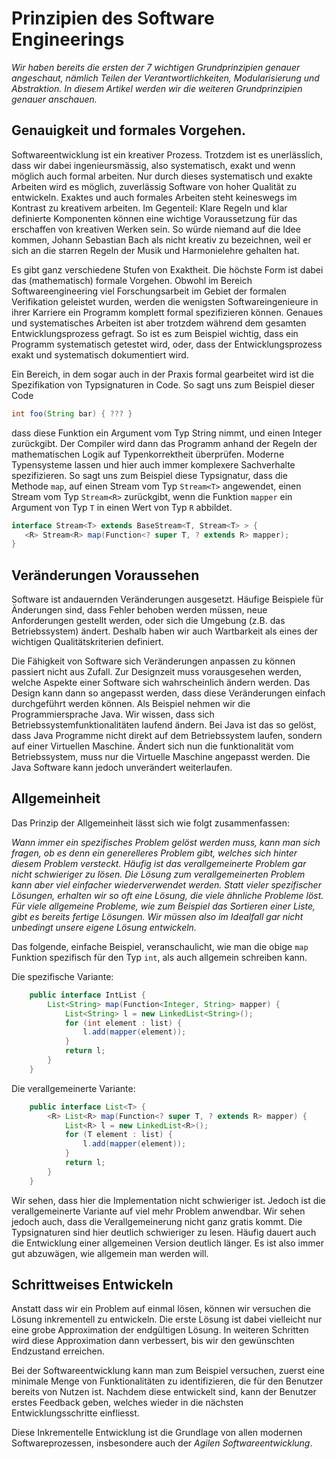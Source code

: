 # Prinzipien des Software Engineerings


*Wir haben bereits die ersten der 7 wichtigen Grundprinzipien genauer angeschaut, nämlich *Teilen der Verantwortlichkeiten*, *Modularisierung* und *Abstraktion*. 
In diesem Artikel werden wir die weiteren Grundprinzipien genauer anschauen.*

## Genauigkeit und formales Vorgehen. 

Softwareentwicklung ist ein kreativer Prozess. Trotzdem ist es unerlässlich, dass wir dabei ingenieursmässig, also systematisch, exakt und wenn möglich auch formal arbeiten. 
Nur durch dieses systematisch und exakte Arbeiten wird es möglich, zuverlässig Software von hoher Qualität zu entwickeln. 
Exaktes und auch formales Arbeiten steht keineswegs im Kontrast zu kreativem arbeiten. Im Gegenteil: Klare Regeln und klar definierte Komponenten können eine wichtige 
Voraussetzung für das erschaffen von kreativen Werken sein. So würde niemand auf die Idee kommen, Johann Sebastian Bach als nicht kreativ zu bezeichnen, weil er sich 
an die starren Regeln der Musik und Harmonielehre gehalten hat. 

Es gibt ganz verschiedene Stufen von Exaktheit. Die höchste Form ist dabei das (mathematisch) formale Vorgehen. Obwohl im Bereich Softwareengineering viel Forschungsarbeit im Gebiet der formalen Verifikation geleistet wurden, werden die wenigsten Softwareingenieure in ihrer Karriere ein Programm komplett formal spezifizieren können. Genaues und systematisches Arbeiten ist aber trotzdem während dem gesamten Entwicklungsprozess gefragt. So ist es zum Beispiel wichtig, dass ein Programm systematisch getestet wird, oder, dass der Entwicklungsprozess exakt und systematisch dokumentiert wird. 

Ein Bereich, in dem sogar auch in der Praxis formal gearbeitet wird ist die Spezifikation von Typsignaturen in Code.
So sagt uns zum Beispiel dieser Code
```java
int foo(String bar) { ??? }
```
dass diese Funktion ein Argument vom Typ String nimmt, und einen Integer zurückgibt. Der Compiler wird dann das Programm anhand der Regeln der mathematischen Logik 
auf Typenkorrektheit überprüfen. 
Moderne Typensysteme lassen und hier auch immer komplexere Sachverhalte spezifizieren. So sagt uns zum Beispiel diese Typsignatur, dass die Methode ```map```, auf 
einen Stream vom Typ ```Stream<T>``` angewendet, einen Stream vom Typ ```Stream<R>``` zurückgibt, wenn die Funktion ```mapper``` ein Argument von Typ ```T``` in einen Wert von Typ  ```R``` abbildet. 
```java 
interface Stream<T> extends BaseStream<T, Stream<T> > {
   <R> Stream<R> map(Function<? super T, ? extends R> mapper);
}
```

## Veränderungen Voraussehen


Software ist andauernden Veränderungen ausgesetzt. Häufige Beispiele für Änderungen sind, dass Fehler behoben werden müssen, neue Anforderungen gestellt werden, oder sich die Umgebung (z.B. das Betriebssystem) ändert. Deshalb haben wir auch Wartbarkeit als eines der wichtigen Qualitätskriterien definiert.  


Die Fähigkeit von Software sich Veränderungen anpassen zu können passiert nicht aus Zufall. Zur Designzeit muss vorausgesehen werden, welche Aspekte einer Software sich wahrscheinlich ändern werden. Das Design kann dann so angepasst werden, dass diese Veränderungen einfach durchgeführt werden können. 
Als Beispiel nehmen wir die Programmiersprache Java. Wir wissen, dass sich Betriebssystemfunktionalitäten laufend ändern. Bei Java ist das so gelöst, dass Java Programme nicht direkt auf dem Betriebssystem laufen, sondern auf einer Virtuellen Maschine. Ändert sich nun die funktionalität vom Betriebssystem, muss nur die Virtuelle Maschine angepasst werden. Die Java Software kann jedoch unverändert weiterlaufen. 
  

## Allgemeinheit

Das Prinzip der Allgemeinheit lässt sich wie folgt zusammenfassen:

*Wann immer ein spezifisches Problem gelöst werden muss, kann man sich fragen, ob es denn ein generelleres Problem gibt, welches sich hinter diesem Problem versteckt.
Häufig ist das verallgemeinerte Problem gar nicht schwieriger zu lösen. Die Lösung zum verallgemeinerten Problem kann aber viel einfacher wiederverwendet werden.
Statt vieler spezifischer Lösungen, erhalten wir so oft eine Lösung, die viele ähnliche Probleme löst. Für viele allgemeine Probleme, wie zum Beispiel das Sortieren einer Liste, gibt es bereits fertige Lösungen. Wir müssen also im Idealfall gar nicht unbedingt unsere eigene Lösung entwickeln.*

Das folgende, einfache Beispiel, veranschaulicht, wie man die obige ```map``` Funktion spezifisch für den Typ ```int```, als auch allgemein schreiben kann. 

Die spezifische Variante:
```java
    public interface IntList {
        List<String> map(Function<Integer, String> mapper) { 
            List<String> l = new LinkedList<String>();
            for (int element : list) { 
                l.add(mapper(element));
            }
            return l;
        }
    }
```
Die verallgemeinerte Variante:
```java
    public interface List<T> {
        <R> List<R> map(Function<? super T, ? extends R> mapper) {
            List<R> l = new LinkedList<R>();
            for (T element : list) { 
                l.add(mapper(element));
            }
            return l;
        }
    }    
```
Wir sehen, dass hier die Implementation nicht schwieriger ist. Jedoch ist die verallgemeinerte Variante auf viel mehr Problem anwendbar. 
Wir sehen jedoch auch, dass die Verallgemeinerung nicht ganz gratis kommt. Die Typsignaturen sind hier deutlich schwieriger zu lesen. 
Häufig dauert auch die Entwicklung einer allgemeinen Version deutlich länger. Es ist also immer gut abzuwägen, wie allgemein man werden will. 


## Schrittweises Entwickeln

Anstatt dass wir ein Problem auf einmal lösen, können wir versuchen die Lösung inkrementell zu entwickeln. 
Die erste Lösung ist dabei vielleicht nur eine grobe Approximation der endgültigen Lösung. In weiteren Schritten wird diese Approximation dann 
verbessert, bis wir den gewünschten Endzustand erreichen. 

Bei der Softwareentwicklung kann man zum Beispiel versuchen, zuerst eine minimale Menge von Funktionalitäten zu identifizieren, die für den Benutzer bereits
von Nutzen ist. Nachdem diese entwickelt sind, kann der Benutzer erstes Feedback geben, welches wieder in die nächsten Entwicklungsschritte einfliesst. 

Diese Inkrementelle Entwicklung ist die Grundlage von allen modernen Softwareprozessen, insbesondere auch der *Agilen Softwareentwicklung*. 
